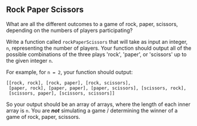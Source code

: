 ## Rock Paper Scissors

What are all the different outcomes to a game of rock, paper, scissors, depending on the numbers of players participating?

Write a function called `rockPaperScissors` that will take as input an integer, `n`, representing the number of players. Your function should output all of the possible combinations of the three plays 'rock', 'paper', or 'scissors' up to the given integer `n`.

For example, for `n = 2`, your function should output:

```
[[rock, rock], [rock, paper], [rock, scissors],
 [paper, rock], [paper, paper], [paper, scissors], [scissors, rock],
 [scissors, paper], [scissors, scissors]]
```

So your output should be an array of arrays, where the length of each inner array is `n`. You are **_not_** simulating a game / determining the winner of a game of rock, paper, scissors.
